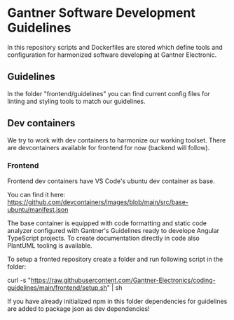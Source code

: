# Gantner Software Development Guidelines

In this repository scripts and Dockerfiles are stored which define tools and configuration for harmonized software developing at Gantner Electronic.

## Guidelines

In the folder "frontend/guidelines" you can find current config files for linting and styling tools to match our guidelines.

## Dev containers

We try to work with dev containers to harmonize our working toolset. There are devcontainers available for frontend for now (backend will follow).

### Frontend

Frontend dev containers have VS Code's ubuntu dev container as base.

You can find it here: https://github.com/devcontainers/images/blob/main/src/base-ubuntu/manifest.json

The base container is equipped with code formatting and static code analyzer configured with Gantner's Guidelines ready to develope Angular TypeScript projects.
To create documentation directly in code also PlantUML tooling is available.

To setup a fronted repository create a folder and run following script in the folder:

curl -s "https://raw.githubusercontent.com/Gantner-Electronics/coding-guidelines/main/frontend/setup.sh" | sh

If you have already initialized npm in this folder dependencies for guidelines are added to package json as dev dependencies!
